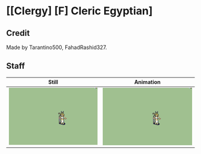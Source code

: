 # [\[Clergy\] \[F\] Cleric Egyptian]

## Credit

Made by Tarantino500, FahadRashid327.
	
## Staff

| Still | Animation |
| :---: | :-------: |
| ![Staff still](./Staff_000.png) | ![Staff animation](./Staff.gif) |
